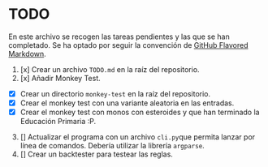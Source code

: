 # TODO

En este archivo se recogen las tareas pendientes y las que se han completado. Se ha optado por seguir la convención de [GitHub Flavored Markdown](https://github.github.com/gfm/).

1. [x] Crear un archivo `TODO.md` en la raíz del repositorio.
2. [x] Añadir Monkey Test.

-   [x] Crear un directorio `monkey-test` en la raíz del repositorio.
-   [x] Crear el monkey test con una variante aleatoria en las entradas.
-   [x] Crear el monkey test con monos con esteroides y que han terminado la Educación Primaria :P.

3. [] Actualizar el programa con un archivo `cli.py`que permita lanzar por línea de comandos. Debería utilizar la librería `argparse`.
4. [] Crear un backtester para testear las reglas.
